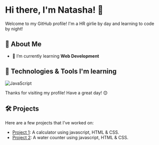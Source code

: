 # Hi there, I'm Natasha! 👋

Welcome to my GitHub profile! I'm a HR girlie by day and learning to code by night!

## 🚀 About Me

- 🌱 I’m currently learning **Web Development**

## 🔧 Technologies & Tools I'm learning

![JavaScript](https://img.shields.io/badge/-JavaScript-black?style=flat-square&logo=javascript)

Thanks for visiting my profile! Have a great day! 😊

## 🛠️ Projects

Here are a few projects that I've worked on:

- [Project 1](https://tourmaline-travesseiro-a676e5.netlify.app): A calculator using javascript, HTML & CSS.
- [Project 2](https://mellifluous-kitsune-e5b238.netlify.app): A water counter using javascript, HTML & CSS.

<!---
its-natasha/its-natasha is a ✨ special ✨ repository because its `README.md` (this file) appears on your GitHub profile.
You can click the Preview link to take a look at your changes.
--->

